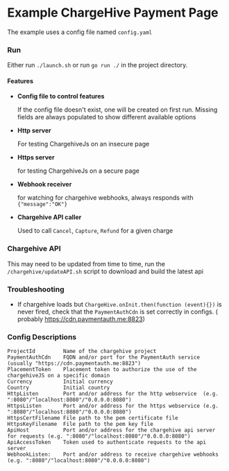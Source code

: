 # Example ChargeHive Payment Page

The example uses a config file named `config.yaml`

### Run

Either run `./launch.sh` or run `go run ./` in the project directory.

#### Features

- **Config file to control features**

  If the config file doesn't exist, one will be created on first run. Missing fields are always populated to show different available options
- **Http server**

  For testing ChargehiveJs on an insecure page
- **Https server**

  for testing ChargehiveJs on a secure page
- **Webhook receiver**

  for watching for chargehive webhooks, always responds with `{"message":"OK"}`
- **Chargehive API caller**

  Used to call `Cancel`, `Capture`, `Refund` for a given charge

### Chargehive API

This may need to be updated from time to time, run the `/chargehive/updateAPI.sh` script to download and build the latest api

### Troubleshooting

- If chargehive loads but `ChargeHive.onInit.then(function (event){})` is never fired, check that the `PaymentAuthCdn` is set correctly in configs. (
  probably https://cdn.paymentauth.me:8823)

### Config Descriptions

```
ProjectId         Name of the chargehive project
PaymentAuthCdn    FQDN and/or port for the PaymentAuth service (usually "https://cdn.paymentauth.me:8823")
PlacementToken    Placement token to authorize the use of the chargehiveJS on a specific domain
Currency          Initial currency
Country           Initial country
HttpListen        Port and/or address for the http webservice  (e.g. ":8080"/"localhost:8080"/"0.0.0.0:8080")
HttpsListen       Port and/or address for the https webservice (e.g. ":8080"/"localhost:8080"/"0.0.0.0:8080")
HttpsCertFilename File path to the pem certificate file
HttpsKeyFilename  File path to the pem key file
ApiHost           Port and/or address for the chargehive api server for requests (e.g. ":8080"/"localhost:8080"/"0.0.0.0:8080")
ApiAccessToken    Token used to authenticate requests to the api server
WebhookListen:    Port and/or address to receive chargehive webhooks (e.g. ":8080"/"localhost:8080"/"0.0.0.0:8080")
```